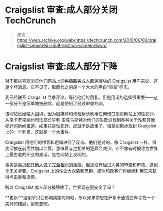 # Craigslist 审查:成人部分关闭 TechCrunch

> 原文：<https://web.archive.org/web/https://techcrunch.com/2010/09/03/craigslist-censored-adult-section-comes-down/>

# Craigslist 审查:成人部分下降

对于那些喜欢浏览他们网站上的~~色情服务~~成人服务版块的 [Craigslist](https://web.archive.org/web/20230209101105/http://www.craigslist.org/) 用户来说，这是个坏消息。它不见了，取而代之的是一个大大的黑白“审查”标志。

我已经联系 Craigslist 寻求评论，等待他们的回复。但是用词的选择很重要——这一部分不是简单地被删除，而是使用了经过审查的词。

该网站已经陷入困境，因为旧媒体和州检察长利用任何借口指责网站上的性犯罪。从南卡罗来纳州司法部长亨利·麦克马斯特对他们的失败讨伐到各种关于性和其他犯罪的新闻报道。如果只是性犯罪，那就不是故事了。但是如果涉及到 Craigslist 上的一个列表，这就是一个大事件。

Craigslist 用他们的博客和逻辑进行了反击。他们是对的。像 Craigslist 一样，将卖淫放在前面并加以监管，意味着与之相关的犯罪会减少。它不像有时被称为世界上最古老的职业的卖淫，是在网站上发明的。

事实是[易贝和其他人做了完全相同的事情](https://web.archive.org/web/20230209101105/https://techcrunch.com/2010/08/17/ebay-loquo-sex-trafficking-craigslist/)，但是没有经过人类的审查和审核，这似乎无关紧要。Craigslist 上的性让大众感到恐惧，媒体和政客们将继续利用它来获得点击量和选票。

所以 Craigslist 成人部分被移除了。世界现在更安全了吗？

**更新:**这似乎只会影响美国的网站，所以如果你想在萨斯卡通或西岸寻找一个美好的结局，那就去吧。
